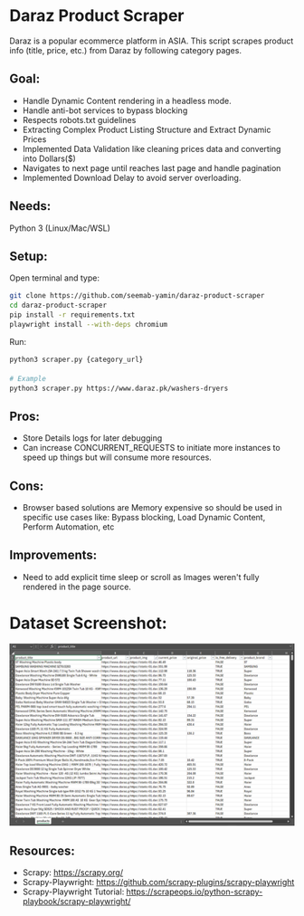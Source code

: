 # Daraz Product Scraper
Daraz is a popular ecommerce platform in ASIA. This script scrapes product info (title, price, etc.) from Daraz by following category pages.

## Goal:
- Handle Dynamic Content rendering in a headless mode.
- Handle anti-bot services to bypass blocking
- Respects robots.txt guidelines
- Extracting Complex Product Listing Structure and Extract Dynamic Prices
- Implemented Data Validation like cleaning prices data and converting into Dollars($)
- Navigates to next page until reaches last page and handle pagination
- Implemented Download Delay to avoid server overloading.

## Needs:

Python 3 (Linux/Mac/WSL)

## Setup:

Open terminal and type:

```Bash
git clone https://github.com/seemab-yamin/daraz-product-scraper
cd daraz-product-scraper
pip install -r requirements.txt
playwright install --with-deps chromium
```

Run:
```Bash
python3 scraper.py {category_url}

# Example
python3 scraper.py https://www.daraz.pk/washers-dryers
```

## Pros: 
- Store Details logs for later debugging
- Can increase CONCURRENT_REQUESTS to initiate more instances to speed up things but will consume more resources.

## Cons:
- Browser based solutions are Memory expensive so should be used in specific use cases like: Bypass blocking, Load Dynamic Content, Perform Automation, etc

## Improvements:
- Need to add explicit time sleep or scroll as Images weren't fully rendered in the page source.

# Dataset Screenshot:
![Dataset Image](daraz_products_dataset.PNG)

<!-- # Video Demo:
![Demo]() -->

## Resources:

- Scrapy: https://scrapy.org/
- Scrapy-Playwright: https://github.com/scrapy-plugins/scrapy-playwright
- Scrapy-Playwright Tutorial: https://scrapeops.io/python-scrapy-playbook/scrapy-playwright/